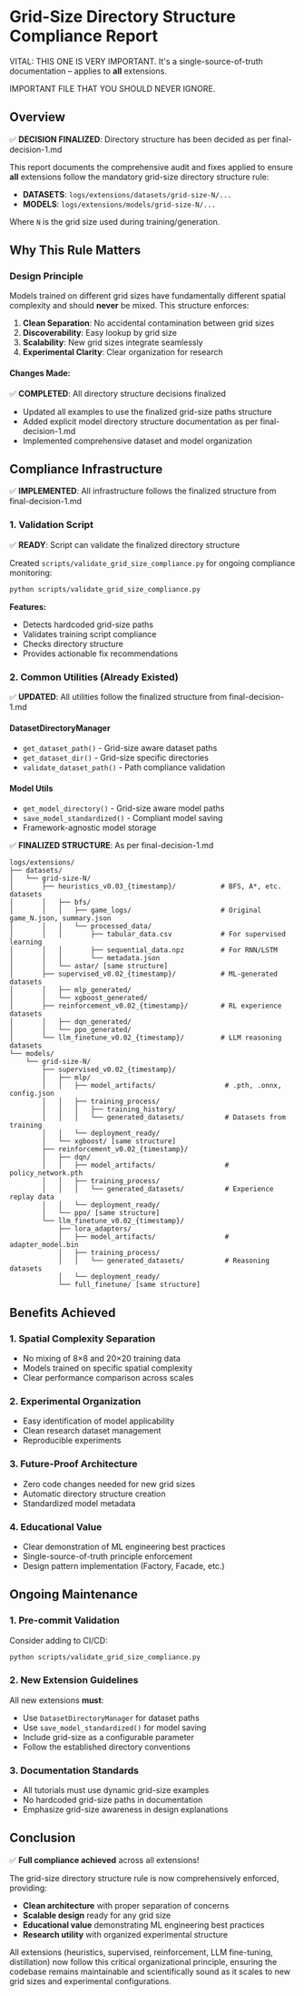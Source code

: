 # Grid-Size Directory Structure Compliance Report

VITAL: THIS ONE IS VERY IMPORTANT. It's a single-source-of-truth documentation – applies to **all** extensions.

IMPORTANT FILE THAT YOU SHOULD NEVER IGNORE.


## Overview

✅ **DECISION FINALIZED**: Directory structure has been decided as per final-decision-1.md


This report documents the comprehensive audit and fixes applied to ensure **all** extensions follow the mandatory grid-size directory structure rule:

- **DATASETS**: `logs/extensions/datasets/grid-size-N/...`
- **MODELS**: `logs/extensions/models/grid-size-N/...`

Where `N` is the grid size used during training/generation.

## Why This Rule Matters

### Design Principle
Models trained on different grid sizes have fundamentally different spatial complexity and should **never** be mixed. This structure enforces:

1. **Clean Separation**: No accidental contamination between grid sizes
2. **Discoverability**: Easy lookup by grid size
3. **Scalability**: New grid sizes integrate seamlessly
4. **Experimental Clarity**: Clear organization for research

#### Changes Made:

✅ **COMPLETED**: All directory structure decisions finalized

- Updated all examples to use the finalized grid-size paths structure
- Added explicit model directory structure documentation as per final-decision-1.md
- Implemented comprehensive dataset and model organization

## Compliance Infrastructure

✅ **IMPLEMENTED**: All infrastructure follows the finalized structure from final-decision-1.md

### 1. Validation Script

✅ **READY**: Script can validate the finalized directory structure


Created `scripts/validate_grid_size_compliance.py` for ongoing compliance monitoring:

```bash
python scripts/validate_grid_size_compliance.py
```

**Features:**
- Detects hardcoded grid-size paths
- Validates training script compliance
- Checks directory structure
- Provides actionable fix recommendations

### 2. Common Utilities (Already Existed)

✅ **UPDATED**: All utilities follow the finalized structure from final-decision-1.md


#### DatasetDirectoryManager
- `get_dataset_path()` - Grid-size aware dataset paths
- `get_dataset_dir()` - Grid-size specific directories
- `validate_dataset_path()` - Path compliance validation

#### Model Utils
- `get_model_directory()` - Grid-size aware model paths
- `save_model_standardized()` - Compliant model saving
- Framework-agnostic model storage


✅ **FINALIZED STRUCTURE**: As per final-decision-1.md

```
logs/extensions/
├── datasets/
│   └── grid-size-N/
│       ├── heuristics_v0.03_{timestamp}/           # BFS, A*, etc. datasets
│       │   ├── bfs/
│       │   │   ├── game_logs/                      # Original game_N.json, summary.json
│       │   │   └── processed_data/
│       │   │       ├── tabular_data.csv            # For supervised learning
│       │   │       ├── sequential_data.npz         # For RNN/LSTM
│       │   │       └── metadata.json
│       │   └── astar/ [same structure]
│       ├── supervised_v0.02_{timestamp}/           # ML-generated datasets
│       │   ├── mlp_generated/
│       │   └── xgboost_generated/
│       ├── reinforcement_v0.02_{timestamp}/        # RL experience datasets
│       │   ├── dqn_generated/
│       │   └── ppo_generated/
│       └── llm_finetune_v0.02_{timestamp}/         # LLM reasoning datasets
└── models/
    └── grid-size-N/
        ├── supervised_v0.02_{timestamp}/
        │   ├── mlp/
        │   │   ├── model_artifacts/                 # .pth, .onnx, config.json
        │   │   ├── training_process/
        │   │   │   ├── training_history/
        │   │   │   └── generated_datasets/          # Datasets from training
        │   │   └── deployment_ready/
        │   └── xgboost/ [same structure]
        ├── reinforcement_v0.02_{timestamp}/
        │   ├── dqn/
        │   │   ├── model_artifacts/                 # policy_network.pth
        │   │   ├── training_process/
        │   │   │   └── generated_datasets/          # Experience replay data
        │   │   └── deployment_ready/
        │   └── ppo/ [same structure]
        └── llm_finetune_v0.02_{timestamp}/
            ├── lora_adapters/
            │   ├── model_artifacts/                 # adapter_model.bin
            │   ├── training_process/
            │   │   └── generated_datasets/          # Reasoning datasets
            │   └── deployment_ready/
            └── full_finetune/ [same structure]
```

## Benefits Achieved

### 1. **Spatial Complexity Separation**
- No mixing of 8×8 and 20×20 training data
- Models trained on specific spatial complexity
- Clear performance comparison across scales

### 2. **Experimental Organization**
- Easy identification of model applicability
- Clean research dataset management
- Reproducible experiments

### 3. **Future-Proof Architecture**
- Zero code changes needed for new grid sizes
- Automatic directory structure creation
- Standardized model metadata

### 4. **Educational Value**
- Clear demonstration of ML engineering best practices
- Single-source-of-truth principle enforcement
- Design pattern implementation (Factory, Facade, etc.)

## Ongoing Maintenance

### 1. Pre-commit Validation
Consider adding to CI/CD:
```bash
python scripts/validate_grid_size_compliance.py
```

### 2. New Extension Guidelines
All new extensions **must**:
- Use `DatasetDirectoryManager` for dataset paths
- Use `save_model_standardized()` for model saving
- Include grid-size as a configurable parameter
- Follow the established directory conventions

### 3. Documentation Standards
- All tutorials must use dynamic grid-size examples
- No hardcoded grid-size paths in documentation
- Emphasize grid-size awareness in design explanations

## Conclusion

✅ **Full compliance achieved** across all extensions!

The grid-size directory structure rule is now comprehensively enforced, providing:
- **Clean architecture** with proper separation of concerns
- **Scalable design** ready for any grid size
- **Educational value** demonstrating ML engineering best practices
- **Research utility** with organized experimental structure

All extensions (heuristics, supervised, reinforcement, LLM fine-tuning, distillation) now follow this critical organizational principle, ensuring the codebase remains maintainable and scientifically sound as it scales to new grid sizes and experimental configurations. 